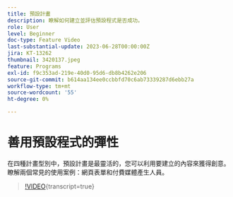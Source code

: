 ```yaml
---
title: 預設計畫
description: 瞭解如何建立並評估預設程式是否成功。
role: User
level: Beginner
doc-type: Feature Video
last-substantial-update: 2023-06-28T00:00:00Z
jira: KT-13262
thumbnail: 3420137.jpeg
feature: Programs
exl-id: f9c353ad-219e-40d0-95d6-db8b4262e206
source-git-commit: b614aa134ee0ccbbfd70c6ab73339287d6ebb27a
workflow-type: tm+mt
source-wordcount: '55'
ht-degree: 0%

---
```


# 善用預設程式的彈性


在四種計畫型別中，預設計畫是最靈活的，您可以利用要建立的內容來獲得創意。
瞭解兩個常見的使用案例：網頁表單和付費媒體產生人員。

>[!VIDEO](https://video.tv.adobe.com/v/3420137?learn=on){transcript=true}
